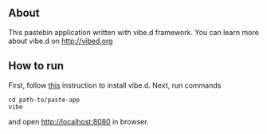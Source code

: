 About
-----

This pastebin application written with vibe.d framework.
You can learn more about vibe.d on <http://vibed.org>

How to run
----------

First, follow [this](https://github.com/rejectedsoftware/vibe.d#vibed)
instruction to install vibe.d. Next, run commands

    cd path-to/paste-app
    vibe
    
and open <http://localhost:8080> in browser.
